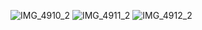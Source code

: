![IMG_4910_2](https://github.com/yadavanuj1996/algorithms-data-structures/assets/22169012/13fbb9c0-ca53-41ec-a61b-a09f7b237c29)
![IMG_4911_2](https://github.com/yadavanuj1996/algorithms-data-structures/assets/22169012/bfdde053-d36b-434a-9b78-3cf87ee6c04e)
![IMG_4912_2](https://github.com/yadavanuj1996/algorithms-data-structures/assets/22169012/0d41dcd1-ebaa-4c91-957e-000d74e540c7)
